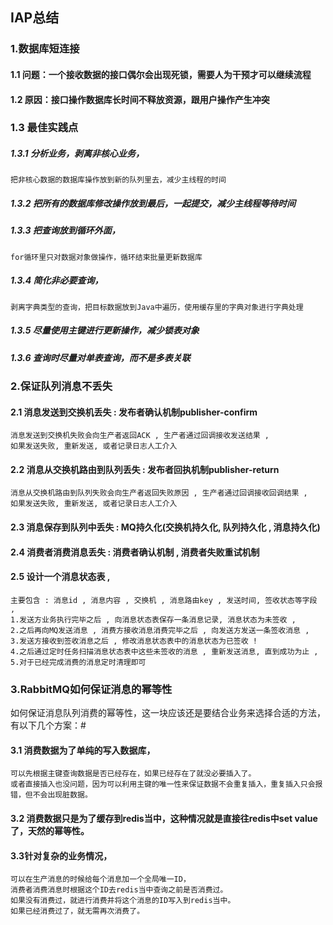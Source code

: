 
## IAP总结

### 1.数据库短连接
#### 1.1 问题：一个接收数据的接口偶尔会出现死锁，需要人为干预才可以继续流程
#### 1.2 原因：接口操作数据库长时间不释放资源，跟用户操作产生冲突

### 1.3 最佳实践点
##### 1.3.1 分析业务，剥离非核心业务，
~~~
把非核心数据的数据库操作放到新的队列里去，减少主线程的时间
~~~
##### 1.3.2 把所有的数据库修改操作放到最后，一起提交，减少主线程等待时间
##### 1.3.3 把查询放到循环外面，
~~~
for循环里只对数据对象做操作，循环结束批量更新数据库
~~~
##### 1.3.4 简化非必要查询，
~~~
剥离字典类型的查询，把目标数据放到Java中遍历，使用缓存里的字典对象进行字典处理
~~~
##### 1.3.5 尽量使用主键进行更新操作，减少锁表对象
##### 1.3.6 查询时尽量对单表查询，而不是多表关联

### 2.保证队列消息不丢失
#### 2.1 消息发送到交换机丢失 : 发布者确认机制publisher-confirm
~~~
消息发送到交换机失败会向生产者返回ACK , 生产者通过回调接收发送结果 , 
如果发送失败, 重新发送, 或者记录日志人工介入
~~~
#### 2.2 消息从交换机路由到队列丢失 : 发布者回执机制publisher-return
~~~
消息从交换机路由到队列失败会向生产者返回失败原因 , 生产者通过回调接收回调结果 , 
如果发送失败, 重新发送, 或者记录日志人工介入
~~~
#### 2.3 消息保存到队列中丢失 : MQ持久化(交换机持久化, 队列持久化 , 消息持久化)
#### 2.4 消费者消费消息丢失 : 消费者确认机制 , 消费者失败重试机制
#### 2.5 设计一个消息状态表 , 
~~~
主要包含 : 消息id , 消息内容 , 交换机 , 消息路由key , 发送时间, 签收状态等字段 , 
1.发送方业务执行完毕之后 , 向消息状态表保存一条消息记录, 消息状态为未签收 , 
2.之后再向MQ发送消息 , 消费方接收消息消费完毕之后 , 向发送方发送一条签收消息 , 
3.发送方接收到签收消息之后 , 修改消息状态表中的消息状态为已签收 ! 
4.之后通过定时任务扫描消息状态表中这些未签收的消息 , 重新发送消息, 直到成功为止 , 
5.对于已经完成消费的消息定时清理即可 
~~~

### 3.RabbitMQ如何保证消息的幂等性
如何保证消息队列消费的幂等性，这一块应该还是要结合业务来选择合适的方法，有以下几个方案：#
#### 3.1 消费数据为了单纯的写入数据库，
~~~
可以先根据主键查询数据是否已经存在，如果已经存在了就没必要插入了。
或者直接插入也没问题，因为可以利用主键的唯一性来保证数据不会重复插入，重复插入只会报错，但不会出现脏数据。
~~~
#### 3.2 消费数据只是为了缓存到redis当中，这种情况就是直接往redis中set value了，天然的幂等性。
#### 3.3针对复杂的业务情况，
~~~
可以在生产消息的时候给每个消息加一个全局唯一ID，
消费者消费消息时根据这个ID去redis当中查询之前是否消费过。
如果没有消费过，就进行消费并将这个消息的ID写入到redis当中。
如果已经消费过了，就无需再次消费了。
~~~